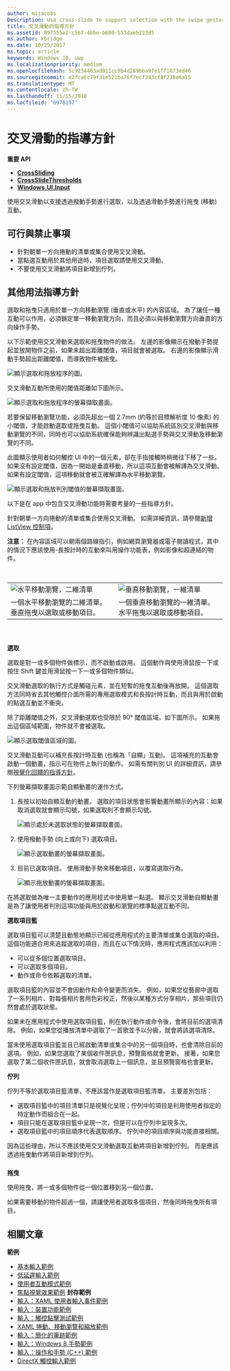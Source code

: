 ```yaml
---
author: mijacobs
Description: Use cross-slide to support selection with the swipe gesture and drag (move) interactions with the slide gesture.
title: 交叉滑動的指導方針
ms.assetid: 897555e2-c567-4bbe-b600-553daeb223d5
ms.author: kbridge
ms.date: 10/25/2017
ms.topic: article
keywords: Windows 10, uwp
ms.localizationpriority: medium
ms.openlocfilehash: 5c9234463ad011cc0b4d289bba9fe1ff1873ed46
ms.sourcegitcommit: e2fca6c79f31e521ba76f7ecf343cf8f278e6a15
ms.translationtype: MT
ms.contentlocale: zh-TW
ms.lasthandoff: 11/15/2018
ms.locfileid: "6978197"
---
```

# <a name="guidelines-for-cross-slide"></a>交叉滑動的指導方針




**重要 API**

-   [**CrossSliding**](https://msdn.microsoft.com/library/windows/apps/br241942)
-   [**CrossSlideThresholds**](https://msdn.microsoft.com/library/windows/apps/br241941)
-   [**Windows.UI.Input**](https://msdn.microsoft.com/library/windows/apps/br242084)

使用交叉滑動以支援透過撥動手勢進行選取，以及透過滑動手勢進行拖曳 (移動) 互動。

## <a name="span-iddosanddontsspanspan-iddosanddontsspanspan-iddosanddontsspandos-and-donts"></a><span id="Dos_and_don_ts"></span><span id="dos_and_don_ts"></span><span id="DOS_AND_DON_TS"></span>可行與禁止事項


-   針對朝單一方向捲動的清單或集合使用交叉滑動。
-   當點選互動用於其他用途時，項目選取請使用交叉滑動。
-   不要使用交叉滑動將項目新增到佇列。

## <a name="span-idadditionalusageguidancespanspan-idadditionalusageguidancespanspan-idadditionalusageguidancespanadditional-usage-guidance"></a><span id="Additional_usage_guidance"></span><span id="additional_usage_guidance"></span><span id="ADDITIONAL_USAGE_GUIDANCE"></span>其他用法指導方針


選取和拖曳只適用於單一方向移動瀏覽 (垂直或水平) 的內容區域。 為了讓任一種互動可以作用，必須鎖定單一移動瀏覽方向，而且必須以與移動瀏覽方向垂直的方向操作手勢。

以下示範使用交叉滑動來選取和拖曳物件的做法。 左邊的影像顯示在撥動手勢提起並放開物件之前，如果未超出距離閾值，項目就會被選取。 右邊的影像顯示滑動手勢超出距離閾值，而導致物件被施曳。

![顯示選取和拖放程序的圖。](images/crossslide-mechanism.png)

交叉滑動互動所使用的閾值距離如下圖所示。

![顯示選取和拖放程序的螢幕擷取畫面。](images/crossslide-threshold.png)

若要保留移動瀏覽功能，必須先超出一個 2.7mm (約等於目標解析度 10 像素) 的小閾值，才能啟動選取或拖曳互動。 這個小閾值可以協助系統區別交叉滑動與移動瀏覽的不同，同時也可以協助系統確保能夠辨識出點選手勢與交叉滑動及移動瀏覽的不同。

此圖顯示使用者如何觸控 UI 中的一個元素，卻在手指接觸時稍微往下移了一些。 如果沒有設定閾值，因為一開始是垂直移動，所以這項互動會被解譯為交叉滑動。 如果有設定閾值，這項移動就會被正確解譯為水平移動瀏覽。

![顯示選取和拖放判別閾值的螢幕擷取畫面。](images/crossslide-threshold2.png)

以下是在 app 中包含交叉滑動功能時需要考量的一些指導方針。

針對朝單一方向捲動的清單或集合使用交叉滑動。 如需詳細資訊，請參閱[新增 ListView 控制項](https://msdn.microsoft.com/library/windows/apps/hh465382)。

**注意：** 在內容區域可以朝兩個路線指引，例如網頁瀏覽器或電子閱讀程式，其中的情況下應該使用-長按計時的互動來叫用操作功能表，例如影像和超連結的物件。

 

|                                                                                         |                                                                                         |
|-----------------------------------------------------------------------------------------|-----------------------------------------------------------------------------------------|
| ![水平移動瀏覽，二維清單](images/groupedlistview1.png)                | ![垂直移動瀏覽，一維清單](images/listviewlistlayout.png)                |
| 一個水平移動瀏覽的二維清單。 垂直拖曳以選取或移動項目。 | 一個垂直移動瀏覽的一維清單。 水平拖曳以選取或移動項目。 |

 

### <span id="selection"></span><span id="SELECTION"></span>

**選取**

選取是對一或多個物件做標示，而不啟動或啟用。 這個動作與使用滑鼠按一下或按住 Shift 鍵並用滑鼠按一下一或多個物件類似。

交叉滑動選取的執行方式是觸碰元素，並在短暫的拖曳互動後再放開。 這個選取方法同時省去其他觸控介面所需的專用選取模式和長按計時互動，而且與用於啟動的點選互動並不衝突。

除了距離閾值之外，交叉滑動選取也受限於 90° 閾值區域，如下圖所示。 如果拖出這個區域範圍，物件就不會被選取。

![顯示選取閾值區域的圖。](images/crossslide-selection.png)

交叉滑動互動可以補充長按計時互動 (也稱為「自顯」互動)。 這項補充的互動會啟動一個動畫，指示可在物件上執行的動作。 如需有關判別 UI 的詳細資訊，請參閱[視覺化回饋的指導方針](guidelines-for-visualfeedback.md)。

下列螢幕擷取畫面示範自顯動畫的運作方式。

1.  長按以初始自顯互動的動畫。 選取的項目狀態會影響動畫所顯示的內容：如果取消選取就會顯示勾號，如果選取則不會顯示勾號。

    ![顯示處於未選取狀態的螢幕擷取畫面。](images/crossslide-selfreveal1.png)

2.  使用撥動手勢 (向上或向下) 選取項目。

    ![顯示選取動畫的螢幕擷取畫面。](images/crossslide-selfreveal2.png)

3.  目前已選取項目。 使用滑動手勢來移動項目，以覆寫選取行為。

    ![顯示拖放動畫的螢幕擷取畫面。](images/crossslide-selfreveal3.png)

在將選取做為唯一主要動作的應用程式中使用單一點選。 顯示交叉滑動自顯動畫是為了讓使用者判別這項功能與用於啟動和瀏覽的標準點選互動不同。

**選取項目籃**

選取項目籃可以清楚且動態地顯示已經從應用程式的主要清單或集合選取的項目。 這個功能適合用來追蹤選取的項目，而且在以下情況時，應用程式應該加以利用：

-   可以從多個位置選取項目。
-   可以選取多個項目。
-   動作或命令依賴選取的清單。

選取項目籃的內容並不會因動作和命令變更而消失。 例如，如果您從藝廊中選取了一系列相片、對每張相片套用色彩校正，然後以某種方式分享相片，那些項目仍然會處於選取狀態。

如果未在應用程式中使用選取項目籃，則在執行動作或命令後，會將目前的選項清除。 例如，如果您從播放清單中選取了一首歌並予以分級，就會將該選項清除。

當未使用選取項目籃並且已經啟動清單或集合中的另一個項目時，也會清除目前的選項。 例如，如果您選取了某個收件匣訊息，預覽窗格就會更新。 接著，如果您選取了第二個收件匣訊息，就會取消選取上一個訊息，並且預覽窗格也會更新。

**佇列**

佇列不等於選取項目籃清單，不應該當作是選取項目籃清單。 主要差別包括：

-   選取項目籃中的項目清單只是視覺化呈現；佇列中的項目是利用使用者指定的特定動作而組合在一起。
-   項目只能在選取項目籃中呈現一次，但是可以在佇列中呈現多次。
-   選取項目籃中的項目順序代表選取順序。 佇列中的項目順序與功能直接相關。

因為這些理由，所以不應該使用交叉滑動選取互動將項目新增到佇列。 而是應該透過拖曳動作將項目新增到佇列。

### <span id="draganddrop"></span><span id="DRAGANDDROP"></span>

**拖曳**

使用拖曳，將一或多個物件從一個位置移到另一個位置。

如果需要移動的物件超過一個，請讓使用者選取多個項目，然後同時拖曳所有項目。

## <a name="span-idrelatedtopicsspanrelated-articles"></a><span id="related_topics"></span>相關文章


**範例**
* [基本輸入範例](http://go.microsoft.com/fwlink/p/?LinkID=620302)
* [低延遲輸入範例](http://go.microsoft.com/fwlink/p/?LinkID=620304)
* [使用者互動模式範例](http://go.microsoft.com/fwlink/p/?LinkID=619894)
* [焦點視覺效果範例](http://go.microsoft.com/fwlink/p/?LinkID=619895)
**封存範例**
* [輸入：XAML 使用者輸入事件範例](http://go.microsoft.com/fwlink/p/?linkid=226855)
* [輸入：裝置功能範例](http://go.microsoft.com/fwlink/p/?linkid=231530)
* [輸入：觸控點擊測試範例](http://go.microsoft.com/fwlink/p/?linkid=231590)
* [XAML 捲動、移動瀏覽和縮放範例](http://go.microsoft.com/fwlink/p/?linkid=251717)
* [輸入：簡化的筆跡範例](http://go.microsoft.com/fwlink/p/?linkid=246570)
* [輸入：Windows 8 手勢範例](http://go.microsoft.com/fwlink/p/?LinkId=264995)
* [輸入：操作和手勢 (C++) 範例](http://go.microsoft.com/fwlink/p/?linkid=231605)
* [DirectX 觸控輸入範例](http://go.microsoft.com/fwlink/p/?LinkID=231627)
 

 




